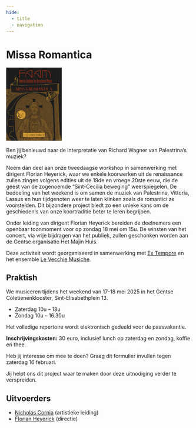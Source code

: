 ```yaml
---
hide:
  - title
  - navigation
---
```


# Missa Romantica

<!--![missa romantica](../../assets/images/missa_romantica_full.jpg){align =left width=30% height=30%} -->

<img src="../../assets/images/missa_romantica_full.jpg" width=30% height=30%>

Ben jij benieuwd naar de interpretatie van Richard Wagner van Palestrina’s muziek?
 
Neem dan deel aan onze tweedaagse workshop in samenwerking met dirigent Florian Heyerick, waar we enkele koorwerken uit de renaissance zullen zingen volgens edities uit de 19de en vroege 20ste eeuw, die de geest van de zogenoemde “Sint-Cecilia beweging” weerspiegelen. De bedoeling van het weekend is om samen de muziek van Palestrina, Vittoria, Lassus en hun tijdgenoten weer te laten klinken zoals de romantici ze voorstelden. Dit bijzondere project biedt zo een unieke kans om de geschiedenis van onze koortraditie beter te leren begrijpen.
 
Onder leiding van dirigent Florian Heyerick bereiden de deelnemers een openbaar toonmoment voor op zondag 18 mei om 15u. De winsten van het concert, via vrije bijdragen van het publiek, zullen geschonken worden aan de Gentse organisatie Het Majin Huis.
 
Deze activiteit wordt georganiseerd in samenwerking met [Ex Tempore](http://www.heyerick.org/) en het ensemble [Le Vecchie Musiche](www.vecchiemusiche.be).

## Praktish

We musiceren tijdens het weekend van 17-18 mei 2025 in het Gentse Coletienenklooster, Sint-Elisabethplein 13. 
 
- Zaterdag 10u – 18u
- Zondag 10u – 16.30u
 
Het volledige repertoire wordt elektronisch gedeeld voor de paasvakantie. 
 
**Inschrijvingskosten:** 30 euro, inclusief lunch op zaterdag en zondag, koffie en thee.
 
Heb jij interesse om mee te doen? Graag dit formulier invullen tegen zaterdag 16 februari.
 
Jij helpt ons dit project waar te maken door deze uitnodiging verder te verspreiden.

## Uitvoerders

- [Nicholas Cornia](../../members/nicholas_cornia.md) (artistieke leiding)
- [Florian Heyerick](http://www.heyerick.org/) (directie)



